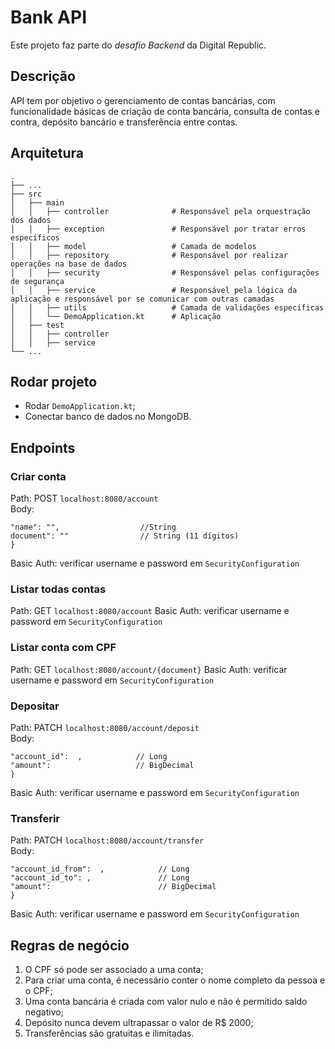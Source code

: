 # Bank API
Este projeto faz parte do *desafio Backend* da Digital Republic.

## Descrição
API tem por objetivo o gerenciamento de contas bancárias, com funcionalidade básicas de criação de conta bancária, consulta de contas e contra, depósito bancário e transferência entre contas.  

## Arquitetura
``` 
.
├── ...
├── src    
│   ├── main
│   │   ├── controller              # Responsável pela orquestração dos dados
│   │   ├── exception               # Responsável por tratar erros específicos
│   │   ├── model                   # Camada de modelos
│   │   ├── repository              # Responsável por realizar operações na base de dados
│   │   ├── security                # Responsável pelas configurações de segurança
│   │   ├── service                 # Responsável pela lógica da aplicação e responsável por se comunicar com outras camadas
│   │   ├── utils                   # Camada de validações específicas
│   │   └── DemoApplication.kt      # Aplicação
│   ├── test
│   │   ├── controller
│   │   ├── service
└── ...
```   

## Rodar projeto
- Rodar `DemoApplication.kt`;  
- Conectar banco de dados no MongoDB.  

## Endpoints
### Criar conta 
Path: POST `localhost:8080/account`  
Body:
```{
"name": "",                  //String
document": ""                // String (11 dígitos)
}
```  
Basic Auth: verificar username e password em `SecurityConfiguration`  

### Listar todas contas 
Path: GET `localhost:8080/account`
Basic Auth: verificar username e password em `SecurityConfiguration`  

### Listar conta com CPF 
Path: GET `localhost:8080/account/{document}`
Basic Auth: verificar username e password em `SecurityConfiguration`  

### Depositar 
Path: PATCH `localhost:8080/account/deposit`  
Body:
```{
"account_id":  ,            // Long
"amount":                   // BigDecimal
}
```  
Basic Auth: verificar username e password em `SecurityConfiguration`  

### Transferir 
Path: PATCH `localhost:8080/account/transfer`  
Body:
```{
"account_id_from":  ,            // Long
"account_id_to": ,               // Long
"amount":                        // BigDecimal
}
```  
Basic Auth: verificar username e password em `SecurityConfiguration`  

## Regras de negócio
1. O CPF só pode ser associado a uma conta;
2. Para criar uma conta, é necessário conter o nome completo da pessoa e o CPF;
3. Uma conta bancária é criada com valor nulo e não é permitido saldo negativo;
4. Depósito nunca devem ultrapassar o valor de R$ 2000;
5. Transferências são gratuitas e ilimitadas.  
